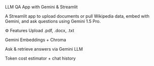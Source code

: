 LLM QA App with Gemini & Streamlit

A Streamlit app to upload documents or pull Wikipedia data, embed with Gemini, and ask questions using Gemini 1.5 Pro.

⚙️ Features
Upload .pdf, .docx, .txt

Gemini Embeddings + Chroma

Ask & retrieve answers via Gemini LLM

Token cost estimator + chat history
